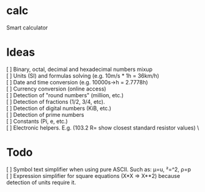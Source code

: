 # calc
Smart calculator


# Ideas

[ ] Binary, octal, decimal and hexadecimal numbers mixup \
[ ] Units (SI) and formulas solving (e.g. 10m/s * 1h = 36km/h) \
[ ] Date and time conversion (e.g. 10000s->h = 2.7778h) \
[ ] Currency conversion (online access) \
[ ] Detection of "round numbers" (million, etc.) \
[ ] Detection of fractions (1/2, 3/4, etc). \
[ ] Detection of digital numbers (KiB, etc.) \
[ ] Detection of prime numbers \
[ ] Constants (Pi, e, etc.) \
[ ] Electronic helpers. E.g. (103.2 R= show closest standard resistor values) \

# Todo

[ ] Symbol text simplifier when using pure ASCII. Such as: µ=u, ²=^2, ρ=p \
[ ] Expression simplifier for square equations (X*X => X**2) because detection of units require it.